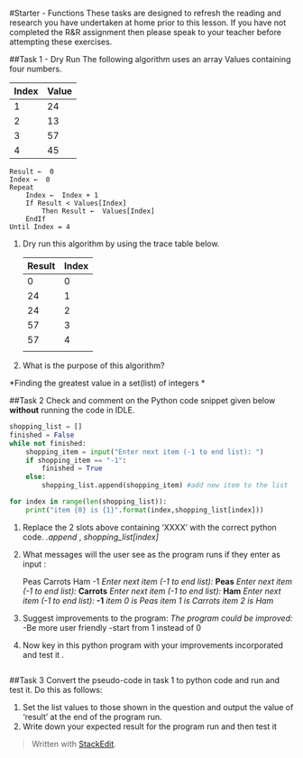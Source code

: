 #Starter - Functions
These tasks are designed to refresh the reading and research you have undertaken at home prior to this lesson. If you have not completed the R&R assignment then please speak to your teacher before attempting these exercises.

##Task 1 - Dry Run
The following algorithm uses an array Values containing four numbers.

|Index|Value|
|-----|-----|
|1|24|
|2|13|
|3|57|
|4|45|

```
Result ←  0
Index ←  0
Repeat
    Index ←  Index + 1
    If Result < Values[Index]
        Then Result ←  Values[Index]
    EndIf
Until Index = 4
```

1. Dry run this algorithm by using the trace table below.

    |Result|Index|
    |------|-----|
    |0|0|
    |24|1|
    |24|2|
    |57|3|
    |57|4|
    |||

2. What is the purpose of this algorithm?

*Finding the greatest value in a set(list) of integers *

##Task 2
Check and comment on the Python code snippet given below **without** running the code in IDLE.

```python
shopping_list = []
finished = False
while not finished:
    shopping_item = input("Enter next item (-1 to end list): ")
    if shopping_item == "-1":
        finished = True
    else:
        shopping_list.append(shopping_item) #add new item to the list

for index in range(len(shopping_list)):
    print("item {0} is {1}".format(index,shopping_list[index]))
```

1. Replace the 2 slots above containing ‘XXXX’ with the correct python code.
*.append* , *shopping_list[index]*
2. What messages will the user see as the program runs if they enter as input :

    Peas
    Carrots
    Ham
    -1
 *Enter next item (-1 to end list):* **Peas**
 *Enter next item (-1 to end list):* **Carrots**
 *Enter next item (-1 to end list):* **Ham**
 *Enter next item (-1 to end list):* **-1**
 *item 0 is Peas*
*item 1 is Carrots*
*item 2 is Ham*

3. Suggest improvements to the program:
*The program could be improved:*
-Be more user friendly
-start from 1 instead of 0
4. Now key in this python program with your improvements incorporated and test it .
```python

```
##Task 3
Convert the pseudo-code in task 1 to python code and run and test it. Do this as follows:

1. Set the list values to those shown in the question and output the value of ‘result’ at the end of the program run.
2. Write down your expected result for the program run and then test it


> Written with [StackEdit](https://stackedit.io/).